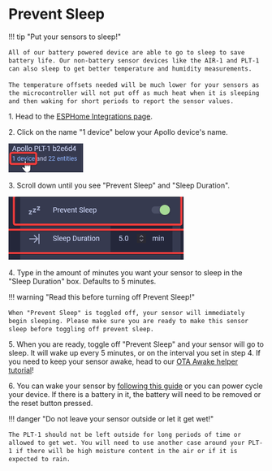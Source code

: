 # Prevent Sleep

!!! tip "Put your sensors to sleep!"

    All of our battery powered device are able to go to sleep to save battery life. Our non-battery sensor devices like the AIR-1 and PLT-1 can also sleep to get better temperature and humidity measurements.

    The temperature offsets needed will be much lower for your sensors as the microcontroller will not put off as much heat when it is sleeping and then waking for short periods to report the sensor values.

1\. Head to the <a href="http://homeassistant.local:8123/config/integrations/integration/esphome" title="Click me to go to the ESPHome integrations page" target="_blank" rel="noreferrer nofollow noopener">ESPHome Integrations page</a>.

2\. Click on the name "1 device" below your Apollo device's name.

![](assets/plt-1-prevent-sleep-pic-1.png)

3\. Scroll down until you see "Prevent Sleep" and "Sleep Duration".

![](assets/plt-1-prevent-sleep-pic-2.png)

4\. Type in the amount of minutes you want your sensor to sleep in the "Sleep Duration" box. Defaults to 5 minutes.

!!! warning "Read this before turning off Prevent Sleep!"

    When "Prevent Sleep" is toggled off, your sensor will immediately begin sleeping. Please make sure you are ready to make this sensor sleep before toggling off prevent sleep.

5\. When you are ready, toggle off "Prevent Sleep" and your sensor will go to sleep. It will wake up every 5 minutes, or on the interval you set in step 4. If you need to keep your sensor awake, head to our <a href="https://wiki.apolloautomation.com/products/general/battery-sensors/awake-ha-helper/" target="_blank" rel="noreferrer nofollow noopener">OTA Awake helper tutorial</a>!

6\. You can wake your sensor by <a href="https://wiki.apolloautomation.com/products/general/battery-sensors/wake-up-battery-sensor/" target="_blank" rel="noreferrer nofollow noopener">following this guide</a> or you can power cycle your device. If there is a battery in it, the battery will need to be removed or the reset button pressed.

!!! danger "Do not leave your sensor outside or let it get wet!"

    The PLT-1 should not be left outside for long periods of time or allowed to get wet. You will need to use another case around your PLT-1 if there will be high moisture content in the air or if it is expected to rain.